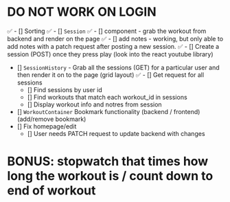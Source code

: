 #  DO NOT WORK ON LOGIN



✅ - [] Sorting
✅ - [] `Session` 
    ✅ - [] component - grab the workout from backend and render on the page 
    ✅ - [] add notes - working, but only able to add notes with a patch request after posting a new session.
✅ - [] Create a session (POST) once they press play (look into the react youtube library) 
- [] `SessionHistory` - Grab all the sessions (GET) for a particular user and then render it on to the page (grid layout)
    ✅ - [] Get request for all sessions
     - [] Find sessions by user id
     - [] Find workouts that match each workout_id in sessions
     - [] Display workout info and notres from session
- [] `WorkoutContainer` Bookmark functionality (backend / frontend) (add/remove bookmark)
- [] Fix homepage/edit
    - [] User needs PATCH request to update backend with changes
    


# BONUS: stopwatch that times how long the workout is / count down to end of workout






